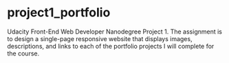 # project1_portfolio
Udacity Front-End Web Developer Nanodegree Project 1.
The assignment is to design a single-page responsive website that displays images, descriptions, 
and links to each of the portfolio projects I will complete for the course.
